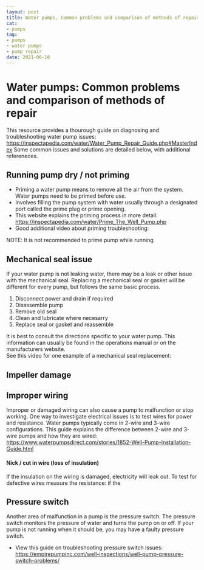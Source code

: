 ```yaml
--- 
layout: post 
title: Water pumps, Common problems and comparison of methods of repair
cat:
- pumps
tag:
- pumps
- water pumps
- pump repair
date: 2021-06-10
--- 
```


# Water pumps: Common problems and comparison of methods of repair
This resource provides a thourough guide on diagnosing and troubleshooting water pump issues: https://inspectapedia.com/water/Water_Pump_Repair_Guide.php#MasterIndex
Some common issues and solutions are detailed below, with additional refereneces. 

## Running pump dry / not priming

 - Priming a water pump means to remove all the air from the system.  Water pumps need to be primed before use.
 - Involves filling the pump system with water usually through a designated port called the prime plug or prime opening.
 - This website explains the priming process in more detail: https://inspectapedia.com/water/Prime_The_Well_Pump.php
 - Good additional video about priming troubleshooting:

NOTE: It is not recommended to prime pump while running
    
    
## Mechanical seal issue
If your water pump is not leaking water, there may be a leak or other issue with the mechanical seal. Replacing a mechanical seal or gasket will be different for every pump, but follows the same basic process.  

  1. Disconnect power and drain if required
  2. Disassemble pump 
  3. Remove old seal
  4. Clean and lubricate where necesarry
  5. Replace seal or gasket and reassemble

It is best to consult the directions specific to your water pump.  This information can usually be found in the operations manual or on the manufacturers website.  
See this video for one example of a mechanical seal replacement:

  
 
## Impeller damage
## Improper wiring
Improper or damaged wiring can also cause a pump to malfunction or stop working.  One way to investigate electrical issues is to test wires for power and resistance. 
Water pumps typically come in 2-wire and 3-wire configurations.  This guide explains the difference between 2-wire and 3-wire pumps and how they are wired: https://www.waterpumpsdirect.com/stories/1852-Well-Pump-Installation-Guide.html

#### Nick / cut in wire (loss of insulation)
If the insulation on the wiring is damaged, electricity will leak out.  To test for defective wires measure the resistance: if the   



## Pressure switch
Another area of malfunction in a pump is the pressure switch.  The pressure switch monitors the pressure of water and turns the pump on or off.
If your pump is not running when it should be, you may have a faulty pressure switch. 
- View this guide on troubleshooting pressure switch issues:
https://empirepumpinc.com/well-inspections/well-pump-pressure-switch-problems/

